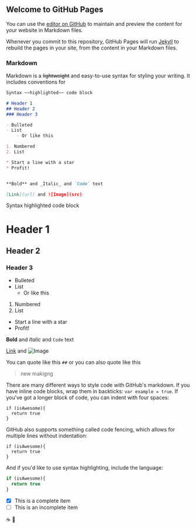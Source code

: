 ## Welcome to GitHub Pages

You can use the [editor on GitHub](https://github.com/ncont021/GitHubFundamentals/edit/gh-pages/index.md) to maintain and preview the content for your website in Markdown files.

Whenever you commit to this repository, GitHub Pages will run [Jekyll](https://jekyllrb.com/) to rebuild the pages in your site, from the content in your Markdown files.

### Markdown

Markdown is a ~~lightweight~~ and easy-to-use syntax for styling your writing. It includes conventions for

```markdown
Syntax ~~highlighted~~ code block

# Header 1
## Header 2
### Header 3

- Bulleted
- List
    - Or like this

1. Numbered
2. List

* Start a line with a star
* Profit!


**Bold** and _Italic_ and `Code` text

[Link](url) and ![Image](src)
```
Syntax highlighted code block

# Header 1
## Header 2
### Header 3

- Bulleted
- List
    - Or like this

1. Numbered
2. List

* Start a line with a star
* Profit!


**Bold** and _Italic_ and `Code` text

[Link](https://github.githubassets.com/images/modules/profile/profile-first-pr-dark.svg) and ![Image](https://github.githubassets.com/images/modules/profile/profile-first-pr-dark.svg)


You can quote like this `##` or you can also quote like this 
> new makigng 


There are many different ways to style code with GitHub's markdown. If you have inline code blocks, wrap them in backticks: `var example = true`.  If you've got a longer block of code, you can indent with four spaces:

    if (isAwesome){
      return true
    }

GitHub also supports something called code fencing, which allows for multiple lines without indentation:

```
if (isAwesome){
  return true
}
```

And if you'd like to use syntax highlighting, include the language:

```javascript
if (isAwesome){
  return true
}
```

- [x] This is a complete item
- [ ] This is an incomplete item

☕ 🌾
